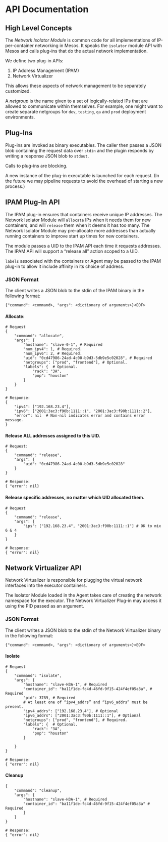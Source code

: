 # API Documentation

## High Level Concepts

The *Network Isolator Module* is common code for all implementations of
IP-per-container networking in Mesos.  It speaks the `isolator` module API with
Mesos and calls plug-ins that do the actual network implementation.

We define two plug-in APIs:

 1. IP Address Management (IPAM)
 2. Network Virtualizer

This allows these aspects of network management to be separately customized.

A *netgroup* is the name given to a set of logically-related IPs that are
allowed to communicate within themselves. For example, one might want to create
separate netgroups for `dev`, `testing`, `qa` and `prod` deployment
environments.

## Plug-Ins

Plug-ins are invoked as binary executables.  The caller then passes a JSON
blob containing the request data over `stdin` and the plugin responds by
writing a response JSON blob to `stdout`.

Calls to plug-ins are blocking.

A new instance of the plug-in executable is launched for each request. (In the
future we may pipeline requests to avoid the overhead of starting a new
process.)


## IPAM Plug-In API

The IPAM plug-in ensures that containers receive unique IP addresses.  The
Network Isolator Module will `allocate` IPs when it needs them for new
containers, and will `release` them when it deems it has too many.  The Network
Isolator Module may pre-allocate more addresses than actually running
containers to improve start up times for new containers.

The module passes a UID to the IPAM API each time it requests addresses.  The
IPAM API will support a “release all” action scoped to a UID.

`labels` associated with the containers or Agent may be passed to the IPAM
plug-in to allow it include affinity in its choice of address.

### JSON Format
The client writes a JSON blob to the stdin of the IPAM binary in the following
format:

    {"command": <command>, "args": <dictionary of arguments>}<EOF>

#### Allocate:

    # Request
    {
        "command": "allocate",
        "args": {
            "hostname": "slave-0-1", # Required
            "num_ipv4": 1, # Required.
            "num_ipv6": 2, # Required.
            "uid": "0cd47986-24ad-4c00-b9d3-5db9e5c02028", # Required
            "netgroups": ["prod", "frontend"], # Optional.
            "labels": {  # Optional.
                "rack": "3A",
                "pop": "houston"
            }
        }
    }

    # Response:
    {
        "ipv4": ["192.168.23.4"],
        "ipv6": ["2001:3ac3:f90b:1111::1", "2001:3ac3:f90b:1111::2"],
        "error": nil  # Non-nil indicates error and contains error message.
    }

#### Release ALL addresses assigned to this UID.

    # Request:
    {
        "command": "release",
        "args": {
            "uid": "0cd47986-24ad-4c00-b9d3-5db9e5c02028"
        }
    }

    # Response:
    { "error": nil}

#### Release specific addresses, no matter which UID allocated them.
    # Request
    {
        "command": "release",
        "args": {
            "ips": ["192.168.23.4", "2001:3ac3:f90b:1111::1"] # OK to mix 6 & 4
        }
    }

    # Response:
    { "error": nil}


## Network Virtualizer API

Network Virtualizer is responsible for plugging the virtual network interfaces
into the executor containers.

The Isolator Module loaded in the Agent takes care of creating the network
namespace for the executor.  The Network Virtualizer Plug-in may access it
using the PID passed as an argument.

### JSON Format

The client writes a JSON blob to the stdin of the Network Virtualizer binary in
the following format:

    {"command": <command>, "args": <dictionary of arguments>}<EOF>

#### Isolate
    # Request
    {
        "command": "isolate",
        "args": {
            "hostname": "slave-H3A-1", # Required
            "container_id": "ba11f1de-fc4d-46fd-9f15-424f4ef05a3a", # Required
            "pid": 3789, # Required
            # At least one of “ipv4_addrs” and “ipv6_addrs” must be present.
            "ipv4_addrs": ["192.168.23.4"], # Optional
            "ipv6_addrs": ["2001:3ac3:f90b:1111::1"], # Optional
            "netgroups": ["prod", "frontend"], # Required.
            "labels": {  # Optional.
                "rack": "3A",
                "pop": "houston"
            }

        }
    }

    # Response:
    { "error": nil}


#### Cleanup
    {
        "command": "cleanup",
        "args": {
            "hostname": "slave-H3A-1", # Required
            "container_id": "ba11f1de-fc4d-46fd-9f15-424f4ef05a3a" # Required
            }
        }
    }

    # Response:
    { "error": nil}
